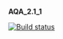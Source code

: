 **AQA_2.1_1**

[![Build status](https://ci.appveyor.com/api/projects/status/7gooltnotchjokcw?svg=true)](https://ci.appveyor.com/project/Leiza111/aqa-2-1-1)
